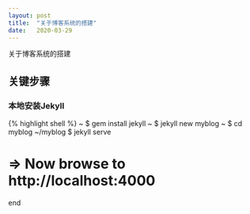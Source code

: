 ```yaml
---
layout: post
title:  "关于博客系统的搭建"
date:   2020-03-29
---
```


关于博客系统的搭建

## 关键步骤

### 本地安装Jekyll

{% highlight shell %}
~ $ gem install jekyll
~ $ jekyll new myblog
~ $ cd myblog
~/myblog $ jekyll serve
# => Now browse to http://localhost:4000
end